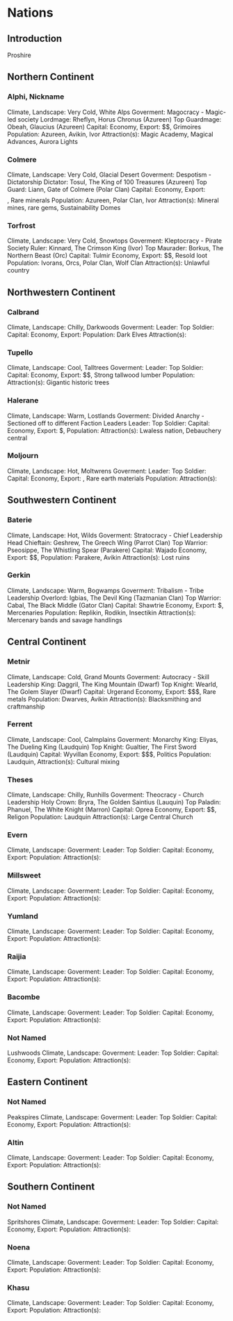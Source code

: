 # Nations

## Introduction

Proshire


## Northern Continent
### Alphi, Nickname
Climate, Landscape: Very Cold, White Alps
Goverment: Magocracy - Magic-led society
Lordmage: Rheflyn, Horus Chronus (Azureen)
Top Guardmage: Obeah, Glaucius (Azureen) 
Capital: 
Economy, Export: $$, Grimoires
Population: Azureen, Avikin, Ivor
Attraction(s): Magic Academy, Magical Advances, Aurora Lights

### Colmere
Climate, Landscape: Very Cold, Glacial Desert
Goverment: Despotism - Dictatorship
Dictator: Tosul, The King of 100 Treasures (Azureen)
Top Guard: Liann, Gate of Colmere (Polar Clan)
Capital:
Economy, Export: $$$$, Rare minerals
Population: Azureen, Polar Clan, Ivor 
Attraction(s): Mineral mines, rare gems, Sustainability Domes

### Torfrost
Climate, Landscape: Very Cold, Snowtops 
Goverment: Kleptocracy - Pirate Society
Ruler: Kinnard, The Crimson King (Ivor)
Top Maurader: Borkus, The Northern Beast (Orc) 
Capital: Tulmir
Economy, Export: $$, Resold loot
Population: Ivorans, Orcs, Polar Clan, Wolf Clan
Attraction(s): Unlawful country

## Northwestern Continent
### Calbrand
Climate, Landscape: Chilly, Darkwoods
Goverment: 
Leader:
Top Soldier:
Capital:
Economy, Export:
Population: Dark Elves
Attraction(s):

### Tupello
Climate, Landscape: Cool, Talltrees
Goverment:
Leader:
Top Soldier:
Capital:
Economy, Export: $$, Strong tallwood lumber
Population:
Attraction(s): Gigantic historic trees

### Halerane
Climate, Landscape: Warm, Lostlands
Goverment: Divided Anarchy - Sectioned off to different Faction Leaders 
Leader:
Top Soldier:
Capital:
Economy, Export: $, 
Population:
Attraction(s): Lwaless nation, Debauchery central

### Moljourn
Climate, Landscape: Hot, Moltwrens
Goverment: 
Leader:
Top Soldier:
Capital:
Economy, Export: , Rare earth materials
Population:
Attraction(s):

## Southwestern Continent

### Baterie
Climate, Landscape: Hot, Wilds
Goverment: Stratocracy - Chief Leadership
Head Chieftain: Geshrew, The Greech Wing (Parrot Clan)
Top Warrior: Pseosippe, The Whistling Spear (Parakere)
Capital: Wajado
Economy, Export: $$, 
Population: Parakere, Avikin
Attraction(s): Lost ruins

### Gerkin
Climate, Landscape: Warm, Bogwamps 
Goverment: Tribalism - Tribe Leadership
Overlord: Igbias, The Devil King (Tazmanian Clan) 
Top Warrior: Cabal, The Black Middle (Gator Clan)
Capital: Shawtrie
Economy, Export: $, Mercenaries
Population: Replikin, Rodikin, Insectikin
Attraction(s): Mercenary bands and savage handlings

## Central Continent
### Metnir
Climate, Landscape: Cold, Grand Mounts
Goverment: Autocracy - Skill Leadership
King: Daggril, The King Mountain (Dwarf)
Top Knight: Wearld, The Golem Slayer (Dwarf)
Capital: Urgerand
Economy, Export: $$$, Rare metals 
Population: Dwarves, Avikin
Attraction(s): Blacksmithing and craftmanship

### Ferrent
Climate, Landscape: Cool, Calmplains
Goverment: Monarchy
King: Eliyas, The Dueling King (Laudquin)
Top Knight: Gualtier, The First Sword (Laudquin)
Capital: Wyvillan
Economy, Export: $$$, Politics
Population: Laudquin, 
Attraction(s): Cultural mixing

### Theses
Climate, Landscape: Chilly, Runhills
Goverment: Theocracy - Church Leadership
Holy Crown: Bryra, The Golden Saintius (Lauquin)
Top Paladin: Phanuel, The White Knight (Marron)
Capital: Oprea
Economy, Export: $$, Religon
Population: Laudquin
Attraction(s): Large Central Church

### Evern
Climate, Landscape:
Goverment:
Leader:
Top Soldier:
Capital:
Economy, Export:
Population:
Attraction(s):

### Millsweet
Climate, Landscape:
Goverment:
Leader:
Top Soldier:
Capital:
Economy, Export:
Population:
Attraction(s):

### Yumland
Climate, Landscape:
Goverment:
Leader:
Top Soldier:
Capital:
Economy, Export:
Population:
Attraction(s):

### Raijia
Climate, Landscape:
Goverment:
Leader:
Top Soldier:
Capital:
Economy, Export:
Population:
Attraction(s):

### Bacombe
Climate, Landscape:
Goverment:
Leader:
Top Soldier:
Capital:
Economy, Export:
Population:
Attraction(s):

### Not Named
Lushwoods
Climate, Landscape:
Goverment:
Leader:
Top Soldier:
Capital:
Economy, Export:
Population:
Attraction(s):

## Eastern Continent
### Not Named
Peakspires
Climate, Landscape:
Goverment:
Leader:
Top Soldier:
Capital:
Economy, Export:
Population:
Attraction(s):

### Altin
Climate, Landscape:
Goverment:
Leader:
Top Soldier:
Capital:
Economy, Export:
Population:
Attraction(s):

## Southern Continent
### Not Named
Spritshores
Climate, Landscape:
Goverment:
Leader:
Top Soldier:
Capital:
Economy, Export:
Population:
Attraction(s):

### Noena
Climate, Landscape:
Goverment:
Leader:
Top Soldier:
Capital:
Economy, Export:
Population:
Attraction(s):

### Khasu
Climate, Landscape:
Goverment:
Leader:
Top Soldier:
Capital:
Economy, Export:
Population:
Attraction(s):